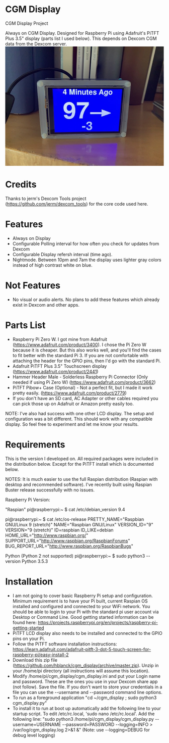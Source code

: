 # CGM Display
CGM Display Project

Always on CGM Display.  Designed for Raspberry Pi using Adafruit's PiTFT Plus 3.5" display (parts list I used below).
This depends on Dexcom CGM data from the Dexcom server.
![Alt text](IMG_0440.jpeg?raw=true "CGM Display")

# Credits

Thanks to jerm's Dexcom Tools project (https://github.com/jerm/dexcom_tools) for the core code used here.

# Features
- Always on Display
- Configurable Polling interval for how often you check for updates from Dexcom
- Configurable Display refersh interval (time ago).
- Nightmode.  Between 10pm and 7am the display uses lighter gray colors instead of high contrast white on blue.

# Not Features
- No visual or audio alerts.  No plans to add these features which already exist in Dexcom and other apps.

# Parts List

- Raspberry Pi Zero W.  I got mine from Adafruit (https://www.adafruit.com/product/3400).  I chose the Pi Zero W because it is cheaper.  But this also works well, and you'll find the cases to fit better with the standard Pi 3.  If you are not comfortable with attaching the header for the GPIO pins, then I'd go with the standard Pi.
- Adafruit PiTFT Plus 3.5" Touchscreen display (https://www.adafruit.com/product/2441)
- Hammer Header Male - Solderless Raspberry Pi Connector (Only needed if using Pi Zero W) (https://www.adafruit.com/product/3662)
- PiTFT Pibow+ Case (Optional) - Not a perfect fit, but I made it work pretty easily. (https://www.adafruit.com/product/2779)
- If you don't have an SD card, AC Adapter or other cables required you can pick those up on Adafruit or Amazon pretty easily too.

NOTE:  I've also had success with one other LCD display.  The setup and configuration was a bit different.  This should work with any compatible display.  So feel free to experiment and let me know your results.

# Requirements
This is the version I developed on.  All required packages were included in the distribution below.  Except for the PiTFT install which is documented below.

NOTES:  It is much easier to use the full Raspian distribution (Raspian with desktop and recommended software).  I've recently built using Raspian Buster release successfully with no issues.

Raspberry Pi Version:

"Raspian"
pi@raspberrypi:~ $ cat /etc/debian_version
9.4

pi@raspberrypi:~ $ cat /etc/os-release
PRETTY_NAME="Raspbian GNU/Linux 9 (stretch)"
NAME="Raspbian GNU/Linux"
VERSION_ID="9"
VERSION="9 (stretch)"
ID=raspbian
ID_LIKE=debian
HOME_URL="http://www.raspbian.org/"
SUPPORT_URL="http://www.raspbian.org/RaspbianForums"
BUG_REPORT_URL="http://www.raspbian.org/RaspbianBugs"

Python (Python 2 not supported)
pi@raspberrypi:~ $ sudo python3 --version
Python 3.5.3

# Installation
- I am not going to cover basic Raspberry Pi setup and configuration.  Minimum requirement is to have your Pi built, current Raspian OS installed and configured and connected to your WiFi network.  You should be able to login to your Pi with the standard pi user account via Desktop or Command Line.  Good getting started information can be found here: https://projects.raspberrypi.org/en/projects/raspberry-pi-getting-started
- PiTFT LCD display also needs to be installed and connected to the GPIO pins on your Pi.  
- Follow the PiTFT software installation instructions: https://learn.adafruit.com/adafruit-pitft-3-dot-5-touch-screen-for-raspberry-pi/easy-install-2
- Download this zip file (https://github.com/hblanck/cgm_display/archive/master.zip).  Unzip in your /home/pi directory (all instructions will assume this location).
- Modify /home/pi/cgm_display/cgm_display.ini and put your Login name and password.  These are the ones you use in your Dexcom share app (not follow).  Save the file.  If you don't want to store your credentials in a file you can use the --username and --password command line options.
- To run as a foreground application "cd ~/cgm_display ; sudo python3 cgm_display.py"
- To install it to run at boot up automatically add the following line to your startup script.  To edit /etc/rc.local, 'sudo nano /etc/rc.local'.
Add the following line: "sudo python3 /home/pi/cgm_display/cgm_display.py --username=USERNAME --password=PASSWORD --logging=INFO > /var/log/cgm_display.log 2>&1 &"
 (Note: use --logging=DEBUG for debug level logging)
